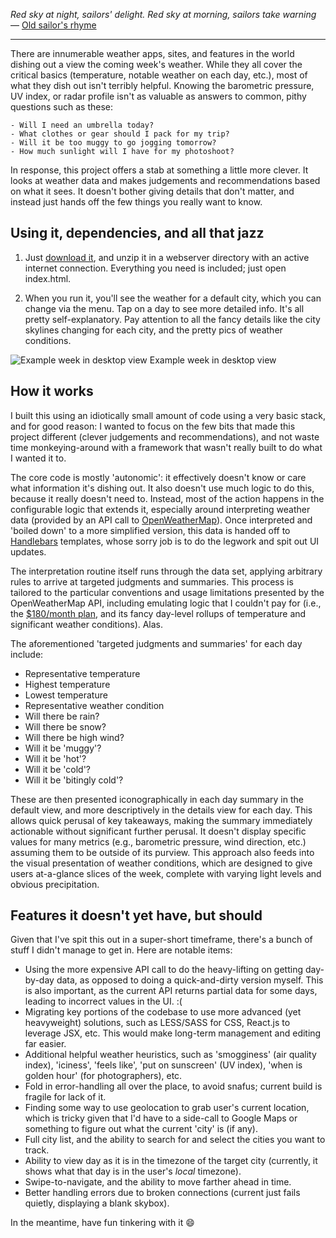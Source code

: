 _Red sky at night, sailors' delight._
_Red sky at morning, sailors take warning_
— [Old sailor's rhyme](http://en.wikipedia.org/wiki/Red_sky_at_morning)

----

There are innumerable weather apps, sites, and features in the world dishing out a view the coming week's weather. While they all cover the critical basics (temperature, notable weather on each day, etc.), most of what they dish out isn't terribly helpful. Knowing the barometric pressure, UV index, or radar profile isn't as valuable as answers to common, pithy questions such as these:

```
- Will I need an umbrella today?
- What clothes or gear should I pack for my trip?
- Will it be too muggy to go jogging tomorrow?
- How much sunlight will I have for my photoshoot?
```

In response, this project offers a stab at something a little more clever. It looks at weather data and makes judgements and recommendations based on what it sees. It doesn't bother giving details that don't matter, and instead just hands off the few things you really want to know.


## Using it, dependencies, and all that jazz

1. Just [download it](http://github.com/comradecid/RedSky), and unzip it in a webserver directory with an active internet connection. Everything you need is included; just open index.html.

2. When you run it, you'll see the weather for a default city, which you can change via the menu. Tap on a day to see more detailed info. It's all pretty self-explanatory. Pay attention to all the fancy details like the city skylines changing for each city, and the pretty pics of weather conditions.

![Example week in desktop view](http://comradecid.com/media/redsky_desktop.png)
Example week in desktop view


## How it works

I built this using an idiotically small amount of code using a very basic stack, and for good reason: I wanted to focus on the few bits that made this project different (clever judgements and recommendations), and not waste time monkeying-around with a framework that wasn't really built to do what I wanted it to.

The core code is mostly 'autonomic': it effectively doesn't know or care what information it's dishing out. It also doesn't use much logic to do this, because it really doesn't need to. Instead, most of the action happens in the configurable logic that extends it, especially around interpreting weather data (provided by an API call to [OpenWeatherMap](http://openweathermap.org/forecast5)). Once interpreted and 'boiled down' to a more simplified version, this data is handed off to [Handlebars](http://handlebarsjs.com) templates, whose sorry job is to do the legwork and spit out UI updates.

The interpretation routine itself runs through the data set, applying arbitrary rules to arrive at targeted judgments and summaries. This process is tailored to the particular conventions and usage limitations presented by the OpenWeatherMap API, including emulating logic that I couldn't pay for (i.e., the [$180/month plan](http://openweathermap.org/price), and its fancy day-level rollups of temperature and significant weather conditions). Alas.

The aforementioned 'targeted judgments and summaries' for each day include:

 * Representative temperature
 * Highest temperature
 * Lowest temperature
 * Representative weather condition	
 * Will there be rain?
 * Will there be snow?
 * Will there be high wind?
 * Will it be 'muggy'?
 * Will it be 'hot'?
 * Will it be 'cold'?
 * Will it be 'bitingly cold'?

These are then presented iconographically in each day summary in the default view, and more descriptively in the details view for each day. This allows quick perusal of key takeaways, making the summary immediately actionable without significant further perusal. It doesn't display specific values for many metrics (e.g., barometric pressure, wind direction, etc.) assuming them to be outside of its purview. This approach also feeds into the visual presentation of weather conditions, which are designed to give users at-a-glance slices of the week, complete with varying light levels and obvious precipitation.


## Features it doesn't yet have, but should

Given that I've spit this out in a super-short timeframe, there's a bunch of stuff I didn't manage to get in. Here are notable items:

* Using the more expensive API call to do the heavy-lifting on getting day-by-day data, as opposed to doing a quick-and-dirty version myself. This is also important, as the current API returns partial data for some days, leading to incorrect values in the UI. :(
* Migrating key portions of the codebase to use more advanced (yet heavyweight) solutions, such as LESS/SASS for CSS, React.js to leverage JSX, etc. This would make long-term management and editing far easier.
* Additional helpful weather heuristics, such as 'smogginess' (air quality index), 'iciness', 'feels like', 'put on sunscreen' (UV index), 'when is golden hour' (for photographers), etc.
* Fold in error-handling all over the place, to avoid snafus; current build is fragile for lack of it.
* Finding some way to use geolocation to grab user's current location, which is tricky given that I'd have to a side-call to Google Maps or something to figure out what the current 'city' is (if any).
* Full city list, and the ability to search for and select the cities you want to track.
* Ability to view day as it is in the timezone of the target city (currently, it shows what that day is in the user's _local_ timezone).
* Swipe-to-navigate, and the ability to move farther ahead in time.
* Better handling errors due to broken connections (current just fails quietly, displaying a blank skybox).

In the meantime, have fun tinkering with it :smile:

